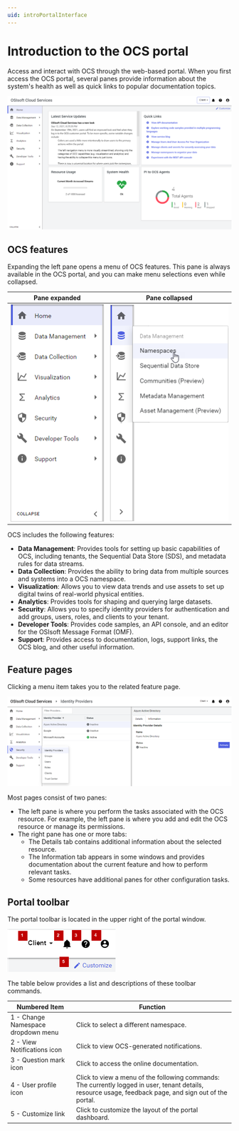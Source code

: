 ```yaml
---
uid: introPortalInterface
---
```


# Introduction to the OCS portal

Access and interact with OCS through the web-based portal. When you first access the OCS portal, several panes provide information about the system's health as well as quick links to popular documentation topics.

![Portal window](../images/portal-interface.png "OCS portal interface")
<!--Angela Flores 6/23/21 - This screenshot has a stray tool tip from another application. It needs to be cleaned up. --> <!--VT, 8/4/21 - Screenshot replaced & published. -->

## OCS features

Expanding the left pane opens a menu of OCS features. This pane is always available in the OCS portal, and you can make menu selections even while collapsed.

| Pane expanded | Pane collapsed |
|:--:|:--:|
| ![pane expanded](../images/left-pane-expanded.png) | ![pane collapsed](../images/left-pane-collapsed.png) |

OCS includes the following features:

- **Data Management**: Provides tools for setting up basic capabilities of OCS, including tenants, the Sequential Data Store (SDS), and metadata rules for data streams.
- **Data Collection**: Provides the ability to bring data from multiple sources and systems into a OCS namespace.
- **Visualization**: Allows you to view data trends and use assets to set up digital twins of real-world physical entities. <!--Angela Flores 6/23/21 - this is the only place in the documentation that uses the phrase "digital twins of real-world physical entities". What feature is that trying to describe? The only thing in the Visualization portion of the documentation is Trend. -->
- **Analytics**: Provides tools for shaping and querying large datasets.
- **Security**: Allows you to specify identity providers for authentication and add groups, users, roles, and clients to your tenant.
- **Developer Tools**: Provides code samples, an API console, and an editor for the OSIsoft Message Format (OMF).
- **Support**: Provides access to documentation, logs, support links, the OCS blog, and other useful information.

## Feature pages

Clicking a menu item takes you to the related feature page.

![Feature details](../images/feature-details.png "Feature details")

Most pages consist of two panes:

- The left pane is where you perform the tasks associated with the OCS resource. For example, the left pane is where you add and edit the OCS resource or manage its permissions.
- The right pane has one or more tabs:
  - The Details tab contains additional information about the selected resource.
  - The Information tab appears in some windows and provides documentation about the current feature and how to perform relevant tasks.
  - Some resources have additional panes for other configuration tasks.

## Portal toolbar

The portal toolbar is located in the upper right of the portal window.

![Portal toolbar](../images/top-right-portal-window.png)

The table below provides a list and descriptions of these toolbar commands.

| Numbered Item | Function |
|---------------|----------|
| 1 - Change Namespace dropdown menu |Click to select a different namespace. |
| 2 - View Notifications icon |Click to view  OCS-generated notifications. | 
| 3 - Question mark icon | Click to access the online documentation. |
| 4 - User profile icon  | Click to view a menu of the following commands: The currently logged in user, tenant details, resource usage, feedback page, and sign out of the portal. |
| 5 - Customize link | Click to customize the layout of the portal dashboard. |
